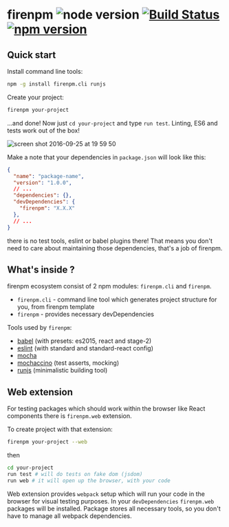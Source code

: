 # firenpm ![node version](https://img.shields.io/node/v/firenpm.svg) [![Build Status](https://travis-ci.org/pawelgalazka/firenpm.svg?branch=master)](https://travis-ci.org/pawelgalazka/firenpm) [![npm version](https://badge.fury.io/js/firenpm.svg)](https://badge.fury.io/js/firenpm)


## Quick start
Install command line tools:

```bash
npm -g install firenpm.cli runjs
```

Create your project:

```bash
firenpm your-project
```

...and done! Now just `cd your-project` and type `run test`.
Linting, ES6 and tests work out of the box!

![screen shot 2016-09-25 at 19 59 50](https://cloud.githubusercontent.com/assets/829242/18814598/b4b0815c-835b-11e6-8e28-f163f93370e8.png)

Make a note that your dependencies in `package.json` will look like this:

```json
{
  "name": "package-name",
  "version": "1.0.0",
  // ...
  "dependencies": {},
  "devDependencies": {
    "firenpm": "X.X.X"
  },
  // ...
}
```

there is no test tools, eslint or babel plugins there! That means you don't need
to care about maintaining those dependencies, that's a job of firenpm.

## What's inside ?

firenpm ecosystem consist of 2 npm modules: `firenpm.cli` and `firenpm`.

- `firenpm.cli` - command line tool which generates project structure for you, from firenpm template
- `firenpm` - provides necessary devDependencies

Tools used by `firenpm`:

- [babel](http://www.babeljs.io) (with presets: es2015, react and stage-2)
- [eslint](http://www.eslint.org) (with standard and standard-react config)
- [mocha](http://www.mochajs.org)
- [mochaccino](https://github.com/pawelgalazka/mochaccino) (test asserts, mocking)
- [runjs](https://github.com/pawelgalazka/runjs) (minimalistic building tool)

## Web extension

For testing packages which should work within the browser like
React components there is `firenpm.web` extension.

To create project with that extension:

```bash
firenpm your-project --web
```

then

```bash
cd your-project
run test # will do tests on fake dom (jsdom)
run web # it will open up the browser, with your code
```

Web extension provides `webpack` setup which will run your code
in the browser for visual testing purposes. In your `devDependencies`
`firenpm.web` packages will be installed. Package stores all
necessary tools, so you don't have to manage all webpack dependencies.
